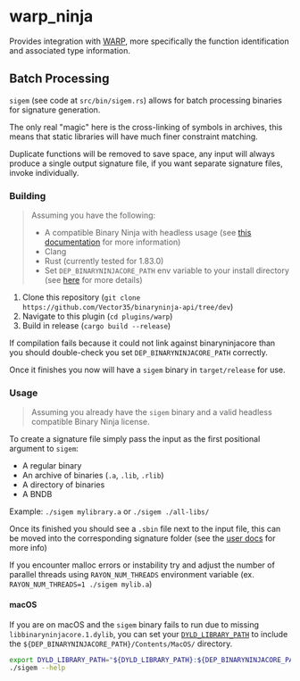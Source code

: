 # warp_ninja

Provides integration with [WARP](https://github.com/Vector35/warp), more specifically the function identification and associated type information.

## Batch Processing

`sigem` (see code at `src/bin/sigem.rs`) allows for batch processing binaries for signature generation.

The only real "magic" here is the cross-linking of symbols in archives, this means that static libraries will have much finer constraint matching.

Duplicate functions will be removed to save space, any input will always produce a single output signature file, if you want separate signature files, invoke individually.

### Building

> Assuming you have the following:
> - A compatible Binary Ninja with headless usage (see [this documentation](https://docs.binary.ninja/dev/batch.html#batch-processing-and-other-automation-tips) for more information)
> - Clang
> - Rust (currently tested for 1.83.0)
> - Set `DEP_BINARYNINJACORE_PATH` env variable to your install directory (see [here](https://docs.binary.ninja/guide/#binary-path) for more details)

1. Clone this repository (`git clone https://github.com/Vector35/binaryninja-api/tree/dev`)
2. Navigate to this plugin (`cd plugins/warp`)
3. Build in release (`cargo build --release`)

If compilation fails because it could not link against binaryninjacore than you should double-check you set `DEP_BINARYNINJACORE_PATH` correctly.

Once it finishes you now will have a `sigem` binary in `target/release` for use.

### Usage

> Assuming you already have the `sigem` binary and a valid headless compatible Binary Ninja license.

To create a signature file simply pass the input as the first positional argument to `sigem`:

- A regular binary
- An archive of binaries (`.a`, `.lib`, `.rlib`)
- A directory of binaries
- A BNDB

Example: `./sigem mylibrary.a` or `./sigem ./all-libs/`

Once its finished you should see a `.sbin` file next to the input file, this can be moved into the corresponding signature folder (see the [user docs](https://docs.binary.ninja/dev/annotation.html?h=install+path#signature-library) for more info)

If you encounter malloc errors or instability try and adjust the number of parallel threads using `RAYON_NUM_THREADS` environment variable (ex. `RAYON_NUM_THREADS=1 ./sigem mylib.a`)

#### macOS

If you are on macOS and the `sigem` binary fails to run due to missing `libbinaryninjacore.1.dylib`, you can set your [`DYLD_LIBRARY_PATH`](x-man-page://1/dyld) to include the `${DEP_BINARYNINJACORE_PATH}/Contents/MacOS/` directory.

```sh
export DYLD_LIBRARY_PATH="${DYLD_LIBRARY_PATH}:${DEP_BINARYNINJACORE_PATH}/Contents/MacOS/"
./sigem --help
```